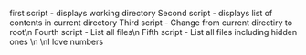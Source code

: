 first script - displays working directory
Second script - displays list of contents in current directory
Third script - Change from current directiry to root\n
Fourth script - List all files\n
Fifth script - List all files including hidden ones \n
\nI love numbers
